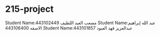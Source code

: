 # 215-project
Student Name:مصعب العبد اللطيف	443102449
Student Name:عبد الله إبراهيم الاصقه 	443106400
Student Name:عبدالعزيز فهد العبود	443101857